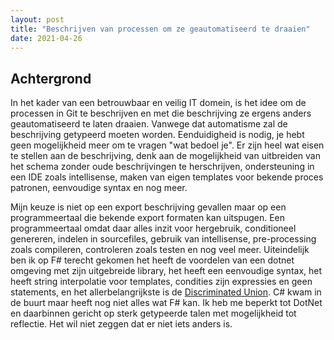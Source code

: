 ```yaml
---
layout: post
title: "Beschrijven van processen om ze geautomatiseerd te draaien"
date: 2021-04-26
---
```


## Achtergrond

 In het kader van een betrouwbaar en veilig IT domein, is het idee om de processen in Git te beschrijven en met die beschrijving ze ergens anders geautomatiseerd te laten draaien. Vanwege dat automatisme zal de beschrijving getypeerd moeten worden. Eenduidigheid is nodig, je hebt geen mogelijkheid meer om te vragen "wat bedoel je". Er zijn heel wat eisen te stellen aan de beschrijving, denk aan de mogelijkheid van uitbreiden van het schema zonder oude beschrijvingen te herschrijven, ondersteuning in een IDE zoals intellisense, maken van eigen templates voor bekende proces patronen, eenvoudige syntax en nog meer. 
 
 Mijn keuze is niet op een export beschrijving gevallen maar op een programmeertaal die bekende export formaten kan uitspugen. Een programmeertaal omdat daar alles inzit voor hergebruik, conditioneel genereren, indelen in sourcefiles, gebruik van intellisense, pre-processing zoals compileren, controleren zoals testen en nog veel meer. Uiteindelijk ben ik op F# terecht gekomen het heeft de voordelen van een dotnet omgeving met zijn uitgebreide library, het heeft een eenvoudige syntax, het heeft string interpolatie voor templates, condities zijn expressies en geen statements, en het allerbelangrijkste is de [Discriminated Union](https://fsharpforfunandprofit.com/posts/discriminated-unions/). C# kwam in de buurt maar heeft nog niet alles wat F# kan. Ik heb me beperkt tot DotNet en daarbinnen gericht op sterk getypeerde talen met mogelijkheid tot reflectie. Het wil niet zeggen dat er niet iets anders is.
 
 
